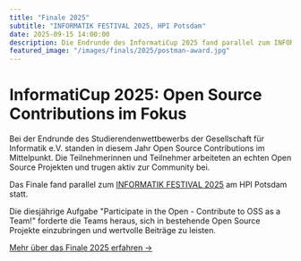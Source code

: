 ```yaml
---
title: "Finale 2025"
subtitle: "INFORMATIK FESTIVAL 2025, HPI Potsdam"
date: 2025-09-15 14:00:00
description: Die Endrunde des InformatiCup 2025 fand parallel zum INFORMATIK FESTIVAL 2025 am HPI Potsdam statt. Teams präsentierten ihre Open Source Contributions und konkurrierten um attraktive Preise.
featured_image: "/images/finals/2025/postman-award.jpg"
---
```


# InformatiCup 2025: Open Source Contributions im Fokus

Bei der Endrunde des Studierendenwettbewerbs der Gesellschaft für Informatik e.V. standen in diesem Jahr Open Source Contributions im Mittelpunkt. Die Teilnehmerinnen und Teilnehmer arbeiteten an echten Open Source Projekten und trugen aktiv zur Community bei.

Das Finale fand parallel zum [INFORMATIK FESTIVAL 2025](https://informatik2025.gi.de/) am HPI Potsdam statt.

Die diesjährige Aufgabe "Participate in the Open - Contribute to OSS as a Team!" forderte die Teams heraus, sich in bestehende Open Source Projekte einzubringen und wertvolle Beiträge zu leisten.

[Mehr über das Finale 2025 erfahren →](/finals/final-2025)
